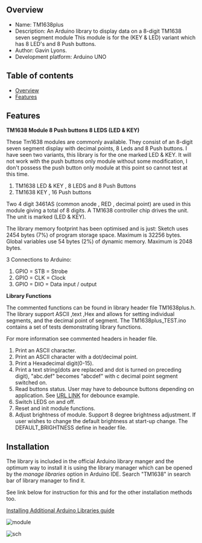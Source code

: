 

Overview
--------------------------------------------
* Name: TM1638plus
* Description: An Arduino library to display data on a 8-digit TM1638 seven segment module
This module is for the (KEY & LED) variant which has 8 LED's and 8 Push buttons.
* Author: Gavin Lyons.
* Development platform: Arduino UNO


Table of contents
---------------------------

  * [Overview](#overview)
  * [Features](#features)

Features
----------------------


**TM1638 Module 8 Push buttons 8 LEDS (LED & KEY)**

These Tm1638 modules are commonly available. 
They consist of an 8-digit seven segment display with decimal points,
8 Leds and 8 Push buttons.
I have seen two variants, this library is for the one marked LED & KEY.
It will not work with the push buttons only module without some modification,
I don't possess the push button only module at this point so cannot test at this time.

1. TM1638 LED & KEY , 8 LEDS and 8 Push Buttons
2. TM1638 KEY , 16 Push buttons

Two 4 digit 3461AS (common anode , RED , decimal point) are used in this module
giving a total of 8 digits. A TM1638 controller chip drives the unit.
The unit is marked (LED & KEY).

The library memory footprint has been optimised and is just:
Sketch uses 2454 bytes (7%) of program storage space. Maximum is 32256 bytes.
Global variables use 54 bytes (2%) of dynamic memory. Maximum is 2048 bytes.


3 Connections to Arduino: 

1. GPIO = STB = Strobe
2. GPIO  = CLK  = Clock
3. GPIO = DIO = Data input / output


**Library Functions**

The commented functions can be found in library header file TM1638plus.h.
The library support ASCII ,text ,Hex and allows for setting individual segments,
and the decimal point of segment.
The TM1638plus_TEST.ino contains a set of tests demonstrating library functions.

For more information see commented headers in header file. 

1. Print an ASCII character.
2. Print an ASCII character with a dot/decimal point.
3. Print a Hexadecimal digit(0-15).
4. Print a text string(dots are replaced and dot is turned on preceding digit), 
"abc.def" becomes "abcdef" with c decimal point segment switched on.
5. Read buttons status. User may have to debounce buttons depending on application.
See [URL LINK](https://github.com/gavinlyonsrepo/Arduino_Clock_3) for debounce example.
6. Switch LEDS on and off.
7. Reset and init module functions.
8. Adjust brightness of module. Support 8 degree brightness adjustment.
If user wishes to change the default brightness at start-up change.
The DEFAULT_BRIGHTNESS define in header file. 


Installation
------------------------------

The library is included in the official Arduino library manger and the optimum way to install it 
is using the library manager which can be opened by the *manage libraries* option in Arduino IDE. 
Search "TM1638" in search bar of library manager to find it.

See link below for instruction for this and for the other installation methods too.

[Installing Additional Arduino Libraries guide](https://www.arduino.cc/en/Guide/Libraries)

![ module ](https://github.com/gavinlyonsrepo/pic_16F18446_projects/blob/master/images/TM1638.jpg)


![ sch ](https://github.com/gavinlyonsrepo/pic_16F18446_projects/blob/master/images/TM1638_2.jpg)
